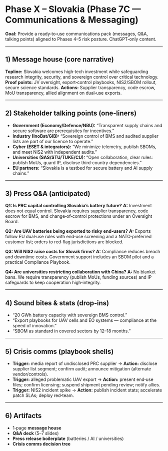# Phase X – Slovakia (Phase 7C — Communications & Messaging)

**Goal:** Provide a ready‑to‑use communications pack (messages, Q&A, talking points) aligned to Phases 4–5 risk posture. ChatGPT‑only content.

---

## 1) Message house (core narrative)

**Topline:** Slovakia welcomes high‑tech investment while safeguarding research integrity, security, and sovereign control over critical technology.
**Proof points:** JV oversight, export‑control playbooks, NIS2/SBOM rollout, secure science standards.
**Actions:** Supplier transparency, code escrow, MoU transparency, allied alignment on dual‑use exports.

---

## 2) Stakeholder talking points (one‑liners)

- **Government (Economy/Defence/NBU):** “Transparent supply chains and secure software are prerequisites for incentives.”
- **Industry (InoBat/GIB):** “Sovereign control of BMS and audited supplier lists are part of our licence to operate.”
- **Cyber (ESET & integrators):** “We minimize telemetry, publish SBOMs, and meet NIS2 with independent audits.”
- **Universities (SAS/STU/TUKE/CU):** “Open collaboration, clear rules: publish MoUs, guard IP, disclose third‑country dependencies.”
- **EU partners:** “Slovakia is a testbed for secure battery and AI supply chains.”

---

## 3) Press Q&A (anticipated)

**Q1: Is PRC capital controlling Slovakia’s battery future?**
**A:** Investment does not equal control. Slovakia requires supplier transparency, code escrow for BMS, and change‑of‑control protections under an Oversight Board.

**Q2: Are UAV batteries being exported to risky end‑users?**
**A:** Exports follow EU dual‑use rules with end‑use screening and a NATO‑preferred customer list; orders to red‑flag jurisdictions are blocked.

**Q3: Will NIS2 raise costs for Slovak firms?**
**A:** Compliance reduces breach and downtime costs. Government support includes an SBOM pilot and a practical Compliance Playbook.

**Q4: Are universities restricting collaboration with China?**
**A:** No blanket bans. We require transparency (publish MoUs, funding sources) and IP safeguards to keep cooperation high‑integrity.

---

## 4) Sound bites & stats (drop‑ins)

- “20 GWh battery capacity with sovereign BMS control.”
- “Export playbooks for UAV cells and EO systems — compliance at the speed of innovation.”
- “SBOM as standard in covered sectors by 12–18 months.”

---

## 5) Crisis comms (playbook shells)

- **Trigger:** media report of undisclosed PRC supplier → **Action:** disclose supplier list segment; confirm audit; announce mitigation (alternate vendor/controls).
- **Trigger:** alleged problematic UAV export → **Action:** present end‑use files; confirm licensing; suspend shipment pending review; notify allies.
- **Trigger:** NIS2 incident spike → **Action:** publish incident stats; accelerate patch SLAs; deploy red‑team.

---

## 6) Artifacts

- 1‑page **message house**
- **Q&A deck** (5–7 slides)
- **Press release boilerplate** (batteries / AI / universities)
- **Crisis comms decision tree**
